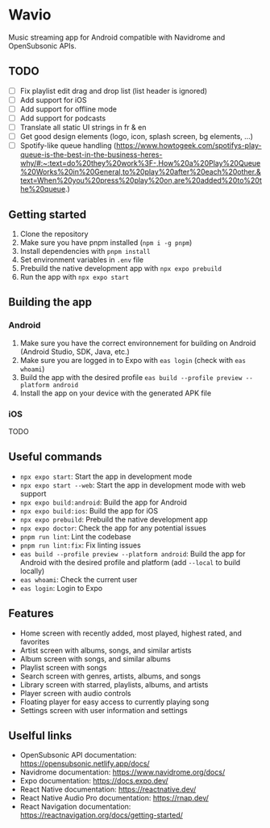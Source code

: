 # Wavio

Music streaming app for Android compatible with Navidrome and OpenSubsonic APIs.

## TODO
- [ ] Fix playlist edit drag and drop list (list header is ignored)
- [ ] Add support for iOS
- [ ] Add support for offline mode
- [ ] Add support for podcasts
- [ ] Translate all static UI strings in fr & en
- [ ] Get good design elements (logo, icon, splash screen, bg elements, ...)
- [ ] Spotify-like queue handling (https://www.howtogeek.com/spotifys-play-queue-is-the-best-in-the-business-heres-why/#:~:text=do%20they%20work%3F-,How%20a%20Play%20Queue%20Works%20in%20General,to%20play%20after%20each%20other.&text=When%20you%20press%20play%20on,are%20added%20to%20the%20queue.)

## Getting started

1. Clone the repository
2. Make sure you have pnpm installed (`npm i -g pnpm`)
3. Install dependencies with `pnpm install`
4. Set environment variables in `.env` file
5. Prebuild the native development app with `npx expo prebuild`
6. Run the app with `npx expo start`


## Building the app

### Android

1. Make sure you have the correct environnement for building on Android (Android Studio, SDK, Java, etc.)
2. Make sure you are logged in to Expo with `eas login` (check with `eas whoami`)
3. Build the app with the desired profile `eas build --profile preview --platform android`
4. Install the app on your device with the generated APK file

### iOS

TODO

## Useful commands

- `npx expo start`: Start the app in development mode
- `npx expo start --web`: Start the app in development mode with web support
- `npx expo build:android`: Build the app for Android
- `npx expo build:ios`: Build the app for iOS
- `npx expo prebuild`: Prebuild the native development app
- `npx expo doctor`: Check the app for any potential issues
- `pnpm run lint`: Lint the codebase
- `pnpm run lint:fix`: Fix linting issues
- `eas build --profile preview --platform android`: Build the app for Android with the desired profile and platform (add `--local` to build locally)
- `eas whoami`: Check the current user
- `eas login`: Login to Expo

## Features

- Home screen with recently added, most played, highest rated, and favorites
- Artist screen with albums, songs, and similar artists
- Album screen with songs, and similar albums
- Playlist screen with songs
- Search screen with genres, artists, albums, and songs
- Library screen with starred, playlists, albums, and artists
- Player screen with audio controls
- Floating player for easy access to currently playing song
- Settings screen with user information and settings

## Uselful links

- OpenSubsonic API documentation: https://opensubsonic.netlify.app/docs/
- Navidrome documentation: https://www.navidrome.org/docs/
- Expo documentation: https://docs.expo.dev/
- React Native documentation: https://reactnative.dev/
- React Native Audio Pro documentation: https://rnap.dev/
- React Navigation documentation: https://reactnavigation.org/docs/getting-started/
